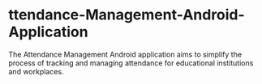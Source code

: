 # ttendance-Management-Android-Application
The Attendance Management Android application aims to simplify the process of tracking and managing attendance for educational institutions and workplaces. 
